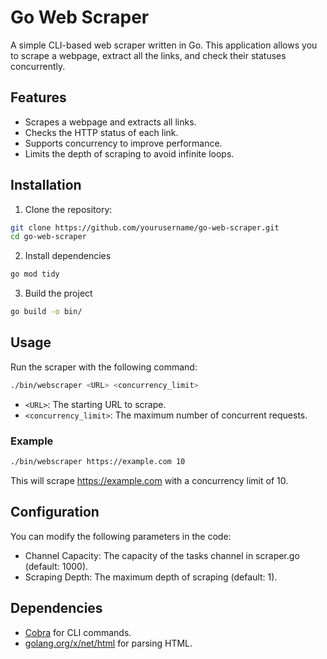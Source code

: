 # Go Web Scraper

A simple CLI-based web scraper written in Go. This application allows you to scrape a webpage, extract all the links, and check their statuses concurrently.

## Features

- Scrapes a webpage and extracts all links.
- Checks the HTTP status of each link.
- Supports concurrency to improve performance.
- Limits the depth of scraping to avoid infinite loops.

## Installation

1. Clone the repository:

```sh
git clone https://github.com/yourusername/go-web-scraper.git
cd go-web-scraper
```

2. Install dependencies

```sh
go mod tidy
```

3. Build the project

```sh
go build -o bin/
```

## Usage

Run the scraper with the following command:

```sh
./bin/webscraper <URL> <concurrency_limit>
```

  - `<URL>`: The starting URL to scrape.
  - `<concurrency_limit>`: The maximum number of concurrent requests.

### Example

```sh
./bin/webscraper https://example.com 10
```

This will scrape https://example.com with a concurrency limit of 10.

## Configuration
You can modify the following parameters in the code:

- Channel Capacity: The capacity of the tasks channel in scraper.go (default: 1000).
- Scraping Depth: The maximum depth of scraping (default: 1).


## Dependencies
- [Cobra](https://github.com/spf13/cobra) for CLI commands.
- [golang.org/x/net/html](https://pkg.go.dev/golang.org/x/net/html) for parsing HTML.